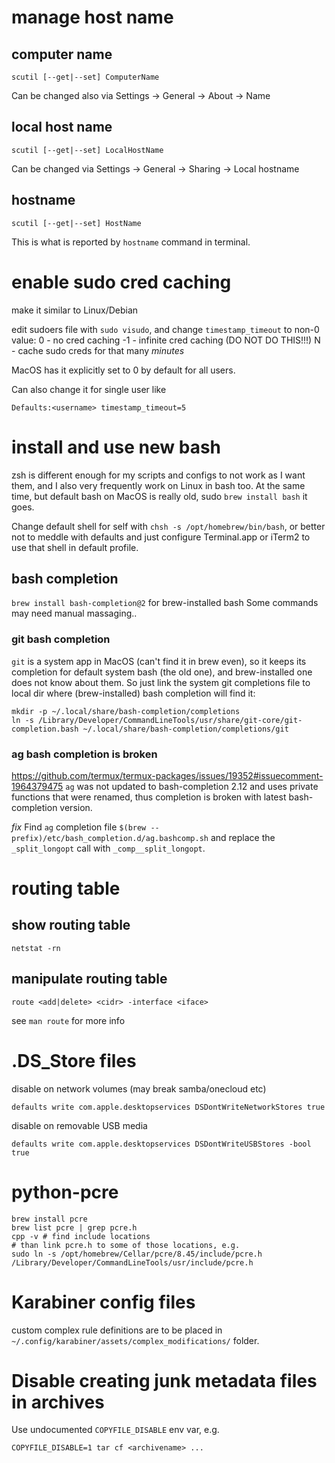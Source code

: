 # manage host name
## computer name
```
scutil [--get|--set] ComputerName
```
Can be changed also via Settings -> General -> About -> Name

## local host name
```
scutil [--get|--set] LocalHostName
```
Can be changed via Settings -> General -> Sharing -> Local hostname

## hostname
```
scutil [--get|--set] HostName
```
This is what is reported by `hostname` command in terminal.

# enable sudo cred caching
make it similar to Linux/Debian

edit sudoers file with `sudo visudo`, and
change `timestamp_timeout` to non-0 value:
0 - no cred caching
-1 - infinite cred caching (DO NOT DO THIS!!!)
N - cache sudo creds for that many *minutes*

MacOS has it explicitly set to 0 by default for all users.

Can also change it for single user like
```
Defaults:<username> timestamp_timeout=5
```

# install and use new bash
zsh is different enough for my scripts and configs to not work as I want them,
and I also very frequently work on Linux in bash too.
At the same time, but default bash on MacOS is really old, sudo
`brew install bash` it goes.

Change default shell for self with `chsh -s /opt/homebrew/bin/bash`,
or better not to meddle with defaults and just configure
Terminal.app or iTerm2 to use that shell in default profile.

## bash completion
`brew install bash-completion@2` for brew-installed bash
Some commands may need manual massaging..
### git bash completion
`git` is a system app in MacOS (can't find it in brew even), so it keeps
its completion for default system bash (the old one), and brew-installed one
does not know about them.
So just link the system git completions file to local dir where (brew-installed)
bash completion will find it:
```
mkdir -p ~/.local/share/bash-completion/completions
ln -s /Library/Developer/CommandLineTools/usr/share/git-core/git-completion.bash ~/.local/share/bash-completion/completions/git
```
### ag bash completion is broken
https://github.com/termux/termux-packages/issues/19352#issuecomment-1964379475
`ag` was not updated to bash-completion 2.12 and uses private functions that
were renamed, thus completion is broken with latest bash-completion version.

*fix* Find `ag` completion file
`$(brew --prefix)/etc/bash_completion.d/ag.bashcomp.sh`
and replace the `_split_longopt` call with `_comp__split_longopt`.

# routing table
## show routing table
```
netstat -rn
```
## manipulate routing table
```
route <add|delete> <cidr> -interface <iface>
```
see `man route` for more info

# .DS_Store files

disable on network volumes (may break samba/onecloud etc)
```
defaults write com.apple.desktopservices DSDontWriteNetworkStores true
```
disable on removable USB media
```
defaults write com.apple.desktopservices DSDontWriteUSBStores -bool true
```

# python-pcre
```
brew install pcre
brew list pcre | grep pcre.h
cpp -v # find include locations
# than link pcre.h to some of those locations, e.g.
sudo ln -s /opt/homebrew/Cellar/pcre/8.45/include/pcre.h /Library/Developer/CommandLineTools/usr/include/pcre.h
```

# Karabiner config files
custom complex rule definitions are to be placed in
`~/.config/karabiner/assets/complex_modifications/` folder.

# Disable creating junk metadata files in archives
Use undocumented `COPYFILE_DISABLE` env var, e.g.
```
COPYFILE_DISABLE=1 tar cf <archivename> ...
```
